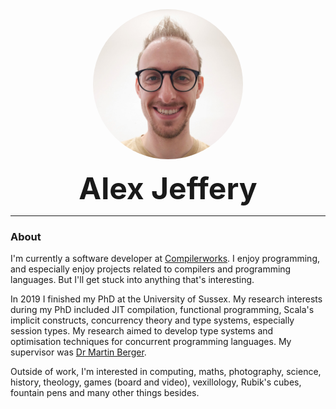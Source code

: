 <center>
<img src="images/face.jpg" alt="Avatar" width="240" height="240" style="border-radius: 50%"/>

<b><font size="38">Alex Jeffery</font></b></center>

---

### About

I'm currently a software developer at [Compilerworks](http://www.compilerworks.com). I enjoy programming, and especially enjoy projects related to compilers and programming languages. But I'll get stuck into anything that's interesting.

In 2019 I finished my PhD at the University of Sussex. My research interests during my PhD included JIT compilation, functional programming, Scala's implicit constructs, concurrency theory and type systems, especially session types. My research aimed to develop type systems and optimisation techniques for concurrent programming languages. My supervisor was [Dr Martin Berger](http://users.sussex.ac.uk/~mfb21/).

Outside of work, I'm interested in computing, maths, photography, science, history, theology, games (board and video), vexillology, Rubik's cubes, fountain pens and many other things besides.
